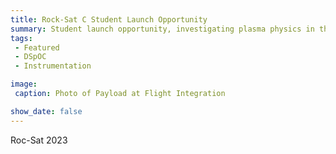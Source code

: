 ```yaml
---
title: Rock-Sat C Student Launch Opportunity
summary: Student launch opportunity, investigating plasma physics in the upper ionosphere.
tags:
 - Featured
 - DSpOC
 - Instrumentation

image:
 caption: Photo of Payload at Flight Integration

show_date: false
---
```


Roc-Sat 2023